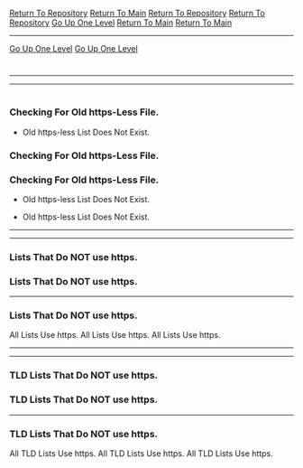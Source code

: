 [Return To Repository](https://github.com/DigitalWarrior/piholeparser/)
[Return To Main](https://github.com/DigitalWarrior/piholeparser/blob/master/RecentRunLogs/Mainlog.md)
[Return To Repository](https://github.com/DigitalWarrior/piholeparser/)
[Return To Repository](https://github.com/DigitalWarrior/piholeparser/)
[Go Up One Level](https://github.com/DigitalWarrior/piholeparser/blob/master/RecentRunLogs/TopLevelScripts/10-Running-Initial-Tasks.md)
[Return To Main](https://github.com/DigitalWarrior/piholeparser/blob/master/RecentRunLogs/Mainlog.md)
[Return To Main](https://github.com/DigitalWarrior/piholeparser/blob/master/RecentRunLogs/Mainlog.md)
____________________________________
[Go Up One Level](https://github.com/DigitalWarrior/piholeparser/blob/master/RecentRunLogs/TopLevelScripts/10-Running-Initial-Tasks.md)
[Go Up One Level](https://github.com/DigitalWarrior/piholeparser/blob/master/RecentRunLogs/TopLevelScripts/10-Running-Initial-Tasks.md)
# 
____________________________________
____________________________________
# 
# 
### Checking For Old https-Less File.
* Old https-less List Does Not Exist.
### Checking For Old https-Less File.
### Checking For Old https-Less File.
* Old https-less List Does Not Exist.

* Old https-less List Does Not Exist.

___________________________________________________________________

___________________________________________________________________
### Lists That Do NOT use https.
### Lists That Do NOT use https.
___________________________________________________________________
### Lists That Do NOT use https.
All Lists Use https.
All Lists Use https.
All Lists Use https.


___________________________________________________________________
___________________________________________________________________

### TLD Lists That Do NOT use https.
### TLD Lists That Do NOT use https.
___________________________________________________________________
### TLD Lists That Do NOT use https.
All TLD Lists Use https.
All TLD Lists Use https.
All TLD Lists Use https.
